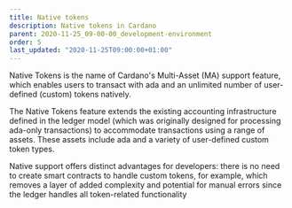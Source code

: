 ```yaml
---
title: Native tokens
description: Native tokens in Cardano
parent: 2020-11-25_09-00-00_development-environment
order: 5
last_updated: "2020-11-25T09:00:00+01:00"
---
```

Native Tokens is the name of Cardano's Multi-Asset (MA) support feature, which enables users to transact with ada and an unlimited number of user-defined (custom) tokens natively.

The Native Tokens feature extends the existing accounting infrastructure defined in the ledger model (which was originally designed for processing ada-only transactions) to accommodate transactions using a range of assets. These assets include ada and a variety of user-defined custom token types.

Native support offers distinct advantages for developers: there is no need to create smart contracts to handle custom tokens, for example, which removes a layer of added complexity and potential for manual errors since the ledger handles all token-related functionality
